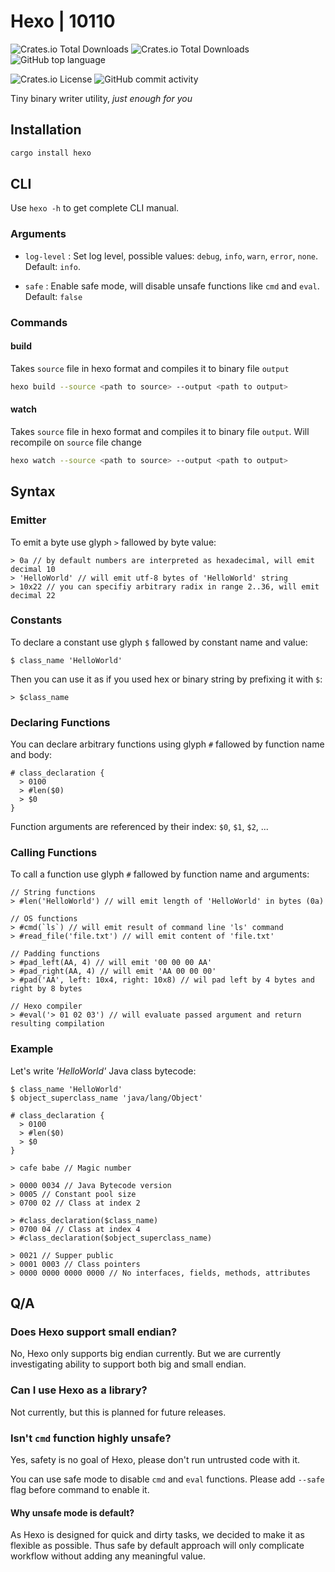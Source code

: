 # Hexo | 10110

![Crates.io Total Downloads](https://img.shields.io/crates/v/hexo?label=version)
![Crates.io Total Downloads](https://img.shields.io/crates/d/hexo?logo=rust&label=crates.io%20downloads)
![GitHub top language](https://img.shields.io/github/languages/top/lexa-diky/hexo?logo=rust)

![Crates.io License](https://img.shields.io/crates/l/hexo?logo=apache)
![GitHub commit activity](https://img.shields.io/github/commit-activity/m/lexa-diky/hexo?logo=github)

Tiny binary writer utility, _just enough for you_

## Installation

```bash
cargo install hexo
```

## CLI

Use `hexo -h` to get complete CLI manual.

### Arguments

- `log-level`
  : Set log level, possible values: `debug`, `info`, `warn`, `error`, `none`. Default: `info`.

- `safe`
  : Enable safe mode, will disable unsafe functions like `cmd` and `eval`. Default: `false`

### Commands

#### build

Takes `source` file in hexo format and compiles it to binary file `output`

```bash
hexo build --source <path to source> --output <path to output>
```

#### watch

Takes `source` file in hexo format and compiles it to binary file `output`. Will recompile on `source` file change

```bash
hexo watch --source <path to source> --output <path to output>
```

## Syntax

### Emitter

To emit a byte use glyph `>` fallowed by byte value:

```hexo
> 0a // by default numbers are interpreted as hexadecimal, will emit decimal 10
> 'HelloWorld' // will emit utf-8 bytes of 'HelloWorld' string
> 10x22 // you can specifiy arbitrary radix in range 2..36, will emit decimal 22
```

### Constants

To declare a constant use glyph `$` fallowed by constant name and value:

```hexo
$ class_name 'HelloWorld'
```

Then you can use it as if you used hex or binary string by prefixing it with `$`:

```hexo
> $class_name
```

### Declaring Functions

You can declare arbitrary functions using glyph `#` fallowed by function name and body:

```hexo
# class_declaration {
  > 0100
  > #len($0)
  > $0
}
```

Function arguments are referenced by their index: `$0`, `$1`, `$2`, ...

### Calling Functions

To call a function use glyph `#` fallowed by function name and arguments:

```hexo
// String functions
> #len('HelloWorld') // will emit length of 'HelloWorld' in bytes (0a)

// OS functions
> #cmd(`ls`) // will emit result of command line 'ls' command
> #read_file('file.txt') // will emit content of 'file.txt'

// Padding functions
> #pad_left(AA, 4) // will emit '00 00 00 AA'
> #pad_right(AA, 4) // will emit 'AA 00 00 00'
> #pad('AA', left: 10x4, right: 10x8) // wil pad left by 4 bytes and right by 8 bytes

// Hexo compiler
> #eval('> 01 02 03') // will evaluate passed argument and return resulting compilation
```

### Example

Let's write _'HelloWorld'_ Java class bytecode:

```hexo
$ class_name 'HelloWorld'
$ object_superclass_name 'java/lang/Object'

# class_declaration {
  > 0100
  > #len($0)
  > $0
}

> cafe babe // Magic number

> 0000 0034 // Java Bytecode version
> 0005 // Constant pool size
> 0700 02 // Class at index 2

> #class_declaration($class_name)
> 0700 04 // Class at index 4
> #class_declaration($object_superclass_name)

> 0021 // Supper public
> 0001 0003 // Class pointers
> 0000 0000 0000 0000 // No interfaces, fields, methods, attributes
```

## Q/A

### Does Hexo support small endian?

No, Hexo only supports big endian currently. But we are currently investigating ability to support
both big and small endian.

### Can I use Hexo as a library?

Not currently, but this is planned for future releases.

### Isn't `cmd` function highly unsafe?

Yes, safety is no goal of Hexo, please don't run untrusted code with it.

You can use safe mode to disable `cmd` and `eval` functions.
Please add `--safe` flag before command to enable it.

#### Why unsafe mode is default?
As Hexo is designed for quick and dirty tasks, we decided to make it as flexible as possible.
Thus safe by default approach will only complicate workflow without adding any meaningful value.